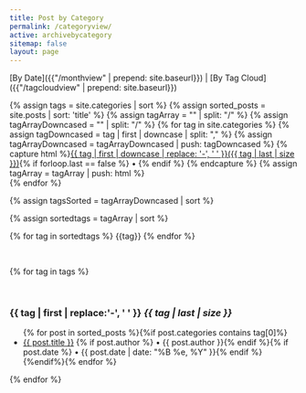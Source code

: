```yaml
---
title: Post by Category
permalink: /categoryview/
active: archivebycategory
sitemap: false
layout: page
---
```


[By Date]({{"/monthview" | prepend: site.baseurl}}) | [By Tag Cloud]({{"/tagcloudview" | prepend: site.baseurl}})

{% assign tags = site.categories | sort %}
{% assign sorted_posts = site.posts | sort: 'title' %}
{% assign tagArray = "" | split: "/" %}
{% assign tagArrayDowncased = "" | split: "/" %}
{% for tag in site.categories %}
    {% assign tagDowncased = tag | first | downcase | split: "," %}
    {% assign tagArrayDowncased = tagArrayDowncased | push: tagDowncased %} 
    {% capture  html %}<a href="#{{ tag | first | downcase | slugify }}">{{ tag | first | downcase | replace: '-', ' ' }}({{ tag | last | size }})</a>{% if forloop.last == false %} • {% endif %} {% endcapture %}
    {% assign tagArray = tagArray | push: html %}    
{% endfor %}

{% assign tagsSorted = tagArrayDowncased | sort %}

{% assign sortedtags = tagArray | sort %}        
<div>
    {% for tag in sortedtags %}
        {{tag}}
    {% endfor %}
</div>

<p>&nbsp;</p>

{% for tag in tags %}
<p><a name="{{ tag | first | slugify }}"></a>&nbsp;</p>
<h3 class="archivetitle">{{ tag | first | replace:'-', ' ' }} <i class="badge">{{ tag | last | size }}</i> </h3>

<ul>{% for post in sorted_posts %}{%if post.categories contains tag[0]%}<li><a href="{{ post.url | prepend: site.baseurl }}">{{ post.title }}</a> {% if post.author %} • {{ post.author }}{% endif %}{% if post.date %} • {{ post.date | date: "%B %e, %Y" }}{% endif %}</li>{%endif%}{% endfor %}</ul>
{% endfor %}